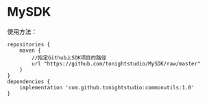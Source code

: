 # MySDK

使用方法：

    repositories {
        maven { 
            //指定Github上SDK项目的路径
            url "https://github.com/tonightstudio/MySDK/raw/master" 
        } 
    }
    dependencies {
        implementation 'com.github.tonightstudio:commonutils:1.0'
    }
